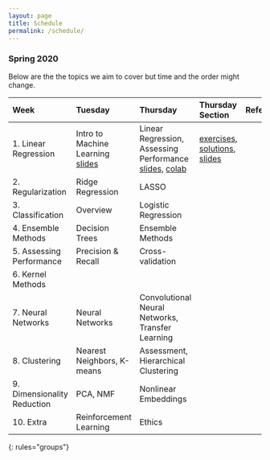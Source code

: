 ```yaml
---
layout: page
title: Schedule
permalink: /schedule/
---
```



### Spring 2020

Below are the the topics we aim to cover but time and the order might change.


| Week          | Tuesday       | Thursday   | Thursday Section | References         | Assignment  |
|:--------------|:--------------------|:-------------------|:-------------------|:-------------|:------------
|1. Linear Regression |Intro to Machine Learning<br>[slides](https://canvas.uw.edu/courses/1371982/files/folder/Lectures/lec1?preview=63527606)| Linear Regression, Assessing Performance <br> [slides](https://canvas.uw.edu/courses/1371982/files/folder/Lectures/lec02?preview=63576180), [colab](https://colab.research.google.com/drive/1zHaXZnh35ab99puBpj8Gpik7GGo0Qh9M)| [exercises](https://drive.google.com/a/uw.edu/file/d/1RCUHIos_-Rvk9wwj_G24rFmpQe3veC55/view?usp=sharing), [solutions](https://drive.google.com/a/uw.edu/file/d/1wXMMJQnaXvMr_1pnU23JD0NK8_LJ_TvW/view?usp=sharing), [slides](https://canvas.uw.edu/courses/1371982/files/folder/Labs/lab1?preview=63588246) |
|2. Regularization| Ridge Regression | LASSO| |
|3. Classification| Overview | Logistic Regression | 
|4. Ensemble Methods| Decision Trees | Ensemble Methods | 
|5. Assessing Performance| Precision & Recall | Cross-validation
|6. Kernel Methods||
|7. Neural Networks| Neural Networks| Convolutional Neural Networks, Transfer Learning|
|8. Clustering| Nearest Neighbors, K-means | Assessment, Hierarchical Clustering
|9. Dimensionality Reduction | PCA, NMF| Nonlinear Embeddings
|10. Extra |Reinforcement Learning | Ethics|

{: rules="groups"}

